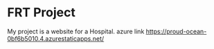 # FRT Project
My project is a website for a Hospital.
azure link https://proud-ocean-0bf6b5010.4.azurestaticapps.net/
